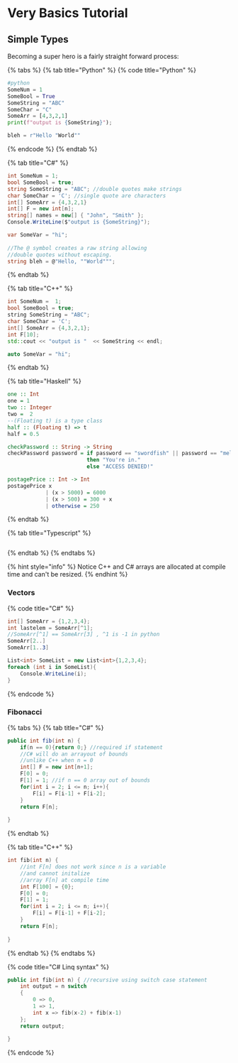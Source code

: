 # Very Basics Tutorial

## Simple Types

Becoming a super hero is a fairly straight forward process:

{% tabs %}
{% tab title="Python" %}
{% code title="Python" %}
```python
#python
SomeNum = 1  
SomeBool = True
SomeString = "ABC"
SomeChar = "C"
SomeArr = [4,3,2,1]
print(f"output is {SomeString}");

bleh = r"Hello "World""
```
{% endcode %}
{% endtab %}

{% tab title="C\#" %}
```csharp
int SomeNum = 1;
bool SomeBool = true;
string SomeString = "ABC"; //double quotes make strings
char SomeChar = 'C'; //single quote are characters
int[] SomeArr = {4,3,2,1}
int[] F = new int[n];
string[] names = new[] { "John", "Smith" };
Console.WriteLine($"output is {SomeString}");

var SomeVar = "hi";
  
//The @ symbol creates a raw string allowing
//double quotes without escaping. 
string bleh = @"Hello, ""World""";
```
{% endtab %}

{% tab title="C++" %}
```cpp
int SomeNum =  1;
bool SomeBool = true;
string SomeString = "ABC";
char SomeChar = 'C';
int[] SomeArr = {4,3,2,1};
int F[10];
std::cout << "output is "  << SomeString << endl;

auto SomeVar = "hi";
```
{% endtab %}

{% tab title="Haskell" %}
```haskell
one :: Int
one = 1
two :: Integer
two =  2
--(Floating t) is a type class
half :: (Floating t) => t  
half = 0.5

checkPassword :: String -> String
checkPassword password = if password == "swordfish" || password == "mellon"
                         then "You're in."
                         else "ACCESS DENIED!"

postagePrice :: Int -> Int
postagePrice x
            | (x > 5000) = 6000
            | (x > 500) = 300 + x
            | otherwise = 250
```
{% endtab %}

{% tab title="Typescript" %}
```

```
{% endtab %}
{% endtabs %}

{% hint style="info" %}
 Notice C++ and C\# arrays are allocated at compile time and can't be resized. 
{% endhint %}

### Vectors

{% code title="C\#" %}
```csharp
int[] SomeArr = {1,2,3,4}; 
int lastelem = SomeArr[^1];
//SomeArr[^1] == SomeArr[3] , ^1 is -1 in python
SomeArr[2..]
SomeArr[1..3]

List<int> SomeList = new List<int>{1,2,3,4};
foreach (int i in SomeList){
    Console.WriteLine(i);
} 

```
{% endcode %}

### Fibonacci

{% tabs %}
{% tab title="C\#" %}
```csharp
public int fib(int n) {
    if(n == 0){return 0;} //required if statement
    //C# will do an arrayout of bounds 
    //unlike C++ when n = 0
    int[] F = new int[n+1];
    F[0] = 0;
    F[1] = 1; //if n == 0 array out of bounds
    for(int i = 2; i <= n; i++){
        F[i] = F[i-1] + F[i-2];
    }
    return F[n];
            
}


```
{% endtab %}

{% tab title="C++" %}
```cpp
int fib(int n) {
    //int F[n] does not work since n is a variable 
    //and cannot initalize 
    //array F[n] at compile time
    int F[100] = {0};
    F[0] = 0;
    F[1] = 1;
    for(int i = 2; i <= n; i++){
        F[i] = F[i-1] + F[i-2];
    }
    return F[n];
        
}
```
{% endtab %}
{% endtabs %}

{% code title="C\# Linq syntax" %}
```cpp
public int fib(int n) { //recursive using switch case statement
    int output = n switch
    {
        0 => 0,
        1 => 1,
        int x => fib(x-2) + fib(x-1) 
    };
    return output;
        
}
```
{% endcode %}




